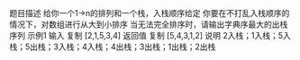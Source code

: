 题目描述
给你一个1->n的排列和一个栈，入栈顺序给定
你要在不打乱入栈顺序的情况下，对数组进行从大到小排序
当无法完全排序时，请输出字典序最大的出栈序列
示例1
输入
复制
[2,1,5,3,4]
返回值
复制
[5,4,3,1,2]
说明
2入栈；1入栈；5入栈；5出栈；3入栈；4入栈；4出栈；3出栈；1出栈；2出栈